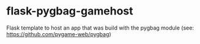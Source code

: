 # flask-pygbag-gamehost
Flask template to host an app that was build with the pygbag module (see: https://github.com/pygame-web/pygbag)
